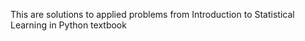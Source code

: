 This are solutions to applied problems from Introduction to Statistical Learning in Python textbook

